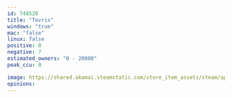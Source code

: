 ```yaml
---
id: 748520
title: "Tevris"
windows: "true"
mac: "false"
linux: false
positive: 0
negative: 7
estimated_owners: "0 - 20000"
peak_ccu: 0

image: https://shared.akamai.steamstatic.com/store_item_assets/steam/apps/748520/header.jpg?t=1511485172
opinions:
---
```

